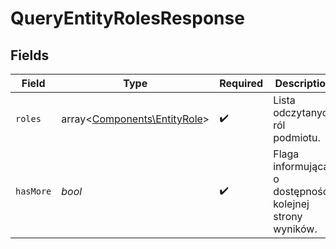 # QueryEntityRolesResponse


## Fields

| Field                                                                 | Type                                                                  | Required                                                              | Description                                                           |
| --------------------------------------------------------------------- | --------------------------------------------------------------------- | --------------------------------------------------------------------- | --------------------------------------------------------------------- |
| `roles`                                                               | array<[Components\EntityRole](../../Models/Components/EntityRole.md)> | :heavy_check_mark:                                                    | Lista odczytanych ról podmiotu.                                       |
| `hasMore`                                                             | *bool*                                                                | :heavy_check_mark:                                                    | Flaga informująca o dostępności kolejnej strony wyników.              |